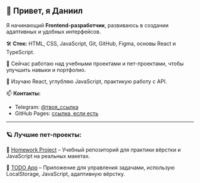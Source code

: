 ## 👋 Привет, я Даниил

Я начинающий **Frontend-разработчик**, развиваюсь в создании адаптивных и удобных интерфейсов.

🛠 **Стек:** HTML, CSS, JavaScript, Git, GitHub, Figma, основы React и TypeScript.

🚀 Сейчас работаю над учебными проектами и пет-проектами, чтобы улучшить навыки и портфолио.

🌱 Изучаю React, углубляю JavaScript, практикую работу с API.

📫 **Контакты:**
- Telegram: [@твоя_ссылка](https://t.me/твоя_ссылка)
- GitHub Pages: [ссылка, если есть]()

---

### 🪐 Лучшие пет-проекты:

🔹 [Homework Project](https://github.com/ONES1NGLE/homework) – Учебный репозиторий для практики вёрстки и JavaScript на реальных макетах.

🔹 [TODO App](https://github.com/ONES1NGLE/todo_list_23) – Приложение для управления задачами, использую LocalStorage, JavaScript, адаптивную вёрстку.
